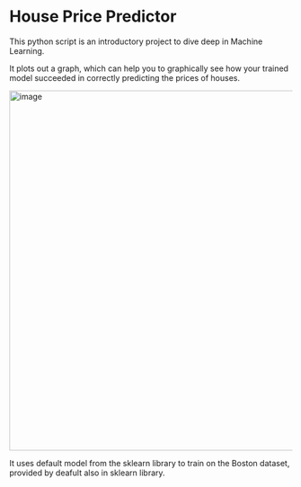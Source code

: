 # House Price Predictor

This python script is an introductory project to dive deep in Machine Learning.

It plots out a graph, which can help you to graphically see how your trained model succeeded in correctly predicting the prices of houses.

<img width="641" alt="image" src="https://github.com/Atashka0/housePricePredictor/assets/90199978/ae02748a-524d-4e92-8243-68dc2f7b861b">

It uses default model from the sklearn library to train on the Boston dataset, provided by deafult also in sklearn library.
